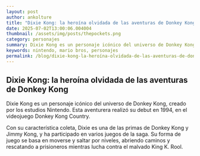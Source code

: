 ```yaml
--- 
layout: post 
author: ankolture 
title: "Dixie Kong: la heroína olvidada de las aventuras de Donkey Kong"
date: 2025-07-02T13:00:06.004004 
thumbnail: /assets/img/posts/thepockets.png
category: personajes 
summary: Dixie Kong es un personaje icónico del universo de Donkey Kong, creado por los estudios Nintendo. Esta aventurera realizó su debut en 1994, en el vide...
keywords: nintendo, mario bros, personajes 
permalink: /blog/dixie-kong-la-heroína-olvidada-de-las-aventuras-de-donkey-kong/ 
--- 
```


## Dixie Kong: la heroína olvidada de las aventuras de Donkey Kong

Dixie Kong es un personaje icónico del universo de Donkey Kong, creado por los estudios Nintendo. Esta aventurera realizó su debut en 1994, en el videojuego Donkey Kong Country. 

Con su característica coleta, Dixie es una de las primas de Donkey Kong y Jimmy Kong, y ha participado en varios juegos de la saga. Su forma de juego se basa en moverse y saltar por niveles, abriendo caminos y rescatando a prisioneros mientras lucha contra el malvado King K. Rool.
